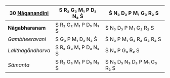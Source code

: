 | **30 [Nāganandini](https://en.m.wikipedia.org/wiki/Naganandini "Naganandini")** | S R₂ G₃ M₁ P D₃ N₃ Ṡ | Ṡ N₃ D₃ P M₁ G₃ R₂ S       |
| ------------------------------------------------------------------------------- | -------------------- | -------------------------- |
| **Nāgabharanam**                                                                | S R₂ G₂ M₁ P D₃ N₃ Ṡ | Ṡ N₃ D₃ P M₁ G₂ R₂ S       |
| _Gambheeravani_                                                                 | S G₃ P M₁ D₃ N₃ Ṡ    | Ṡ N₃ P M₁ G₃ R₂ G₃ R₂ S    |
| _Lalithagāndharva_                                                              | S R₂ G₃ M₁ P D₃ N₃ Ṡ | Ṡ N₃ P G₃ R₂ S             |
| _Sāmanta_                                                                       | S R₂ G₃ M₁ P D₃ N₃ Ṡ | Ṡ N₃ D₃ N₃ D₃ P M₁ G₃ R₂ S |
